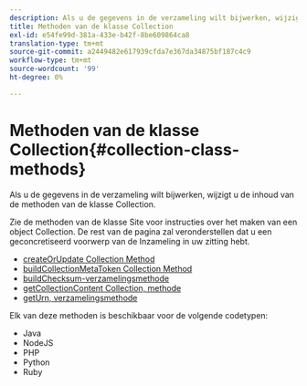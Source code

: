 ```yaml
---
description: Als u de gegevens in de verzameling wilt bijwerken, wijzigt u de inhoud van de methoden van de klasse Collection.
title: Methoden van de klasse Collection
exl-id: e54fe99d-381a-433e-b42f-8be609864ca8
translation-type: tm+mt
source-git-commit: a2449482e617939cfda7e367da34875bf187c4c9
workflow-type: tm+mt
source-wordcount: '99'
ht-degree: 0%

---
```


# Methoden van de klasse Collection{#collection-class-methods}

Als u de gegevens in de verzameling wilt bijwerken, wijzigt u de inhoud van de methoden van de klasse Collection.

Zie de methoden van de klasse Site voor instructies over het maken van een object Collection. De rest van de pagina zal veronderstellen dat u een geconcretiseerd voorwerp van de Inzameling in uw zitting hebt.

* [createOrUpdate Collection Method](#r_createorupdate_collection_method)
* [buildCollectionMetaToken Collection Method](#r_buildcollectionmetatoken_collection_method)
* [buildChecksum-verzamelingsmethode](#r_buildchecksum_collection_method)
* [getCollectionContent Collection, methode](#t_getcollectioncontent_collection_method)
* [getUrn, verzamelingsmethode](#r_geturn_collection_method)

Elk van deze methoden is beschikbaar voor de volgende codetypen:

* Java
* NodeJS
* PHP
* Python
* Ruby
